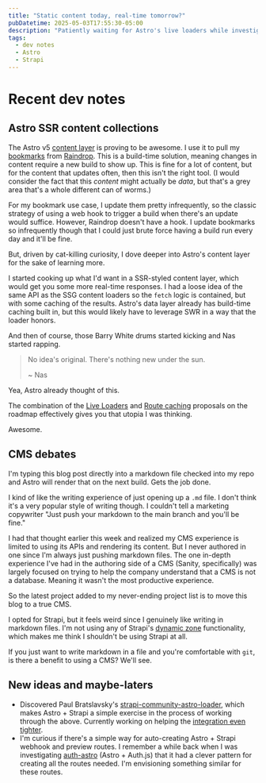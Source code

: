 ```yaml
---
title: "Static content today, real-time tomorrow?"
pubDatetime: 2025-05-03T17:55:30-05:00
description: "Patiently waiting for Astro's live loaders while investigating a CMS I may or may not need."
tags:
  - dev notes
  - Astro
  - Strapi
---
```

# Recent dev notes
## Astro SSR content collections

The Astro v5 [content layer] is proving to be awesome. I use it to pull my [bookmarks](/bookmarks) from [Raindrop]. This
is a build-time solution, meaning changes in content require a new build to show up. This is fine for a lot of content,
but for the content that updates often, then this isn't the right tool. (I would consider the fact that this _content_
might actually be _data_, but that's a grey area that's a whole different
can of worms.)

For my bookmark use case, I update them pretty infrequently, so the classic strategy of using a web hook to trigger a
build when there's an update would suffice. However, Raindrop doesn't have a hook. I update bookmarks so infrequently
though that I could just brute force having a build run every day and it'll be fine.

But, driven by cat-killing curiosity, I dove deeper into Astro's content layer for the sake of learning more.

I started cooking up what I'd want in a SSR-styled content layer, which would get you some more real-time responses. I
had a loose idea of the same API as the SSG content loaders so the `fetch` logic is contained, but with some caching of
the results. Astro's data layer already has build-time caching built in, but this would likely have to leverage SWR in a
way that the loader honors.

And then of course, those Barry White drums started kicking and Nas started rapping.

> No idea's original. There's nothing new under the sun.
> 
> ~ Nas

Yea, Astro already thought of this.

The combination of the [Live Loaders] and [Route caching] proposals on the roadmap effectively gives you that utopia I
was thinking.

Awesome.

## CMS debates

I'm typing this blog post directly into a markdown file checked into my repo and Astro will render that on the next
build. Gets the job done.

I kind of like the writing experience of just opening up a `.md` file. I don't think it's a very popular style of
writing though. I couldn't tell a marketing copywriter "Just push your markdown to the main branch and you'll be fine."

I had that thought earlier this week and realized my CMS experience is limited to using its APIs and rendering its
content. But I never authored in one since I'm always just pushing markdown files. The one in-depth experience I've had
in the authoring side of a CMS (Sanity, specifically) was largely focused on trying to help the company understand that
a CMS is not a database. Meaning it wasn't the most productive experience.

So the latest project added to my never-ending project list is to move this blog to a true CMS.

I opted for Strapi, but it feels weird since I genuinely like writing in markdown files. I'm not using any of Strapi's
[dynamic zone] functionality, which makes me think I shouldn't be using Strapi at all.

If you just want to write markdown in a file and you're comfortable with `git`, is there a benefit to using a CMS?
We'll see. 

## New ideas and maybe-laters

- Discovered Paul Bratslavsky's [strapi-community-astro-loader], which makes Astro + Strapi a simple exercise in the
  process of working through the above. Currently working on helping the [integration even tighter].
- I'm curious if there's a simple way for auto-creating Astro + Strapi webhook and preview routes. I remember a while
  back when I was investigating [auth-astro] (Astro + Auth.js) that it had a clever pattern for creating all the routes
  needed. I'm envisioning something similar for these routes.

[Live Loaders]: https://github.com/withastro/roadmap/issues/1151
[Route caching]: https://github.com/withastro/roadmap/issues/1140
[Raindrop]: https://raindrop.io/
[content layer]: https://web.archive.org/web/20250329191522/https://astro.build/blog/content-layer-deep-dive/
[dynamic zone]: https://docs.strapi.io/cms/features/content-manager#dynamic-zones
[integration even tighter]: https://github.com/PaulBratslavsky/strapi-community-astro-loader/issues/11
[auth-astro]: https://github.com/nowaythatworked/auth-astro
[strapi-community-astro-loader]: https://github.com/PaulBratslavsky/strapi-community-astro-loader
